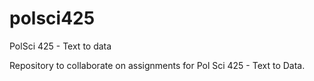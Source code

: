 # polsci425
PolSci 425 - Text to data

Repository to collaborate on assignments for Pol Sci 425 - Text to Data. 
